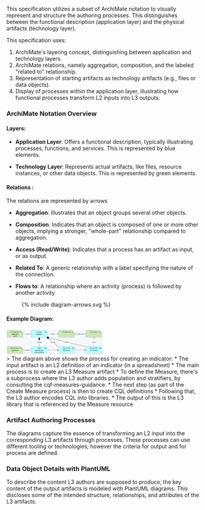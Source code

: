 This specification utilizes a subset of ArchiMate notation to visually represent and structure the authoring processes. This distinguishes between the functional description (application layer) and the physical artifacts (technology layer).

This specification uses:

1. ArchiMate's layering concept, distinguishing between application and technology layers.
2. ArchiMate relations, namely aggregation, composition, and the labeled "related to" relationship.
3. Representation of starting artifacts as technology artifacts (e.g., files or data objects).
4. Display of processes within the application layer, illustrating how functional processes transform L2 inputs  into L3 outputs.

### ArchiMate Notation Overview

#### Layers:

- **Application Layer**: Offers a functional description, typically illustrating processes, functions, and services. This is represented by blue elements.
  
- **Technology Layer**: Represents actual artifacts, like files, resource instances, or other data objects. This is represented by green elements.

#### Relations :

The relations are represented by arrows

- **Aggregation**: Illustrates that an object groups several other objects.
  
- **Composition**: Indicates that an object is composed of one or more other objects, implying a stronger, "whole-part" relationship compared to aggregation.

- **Access (Read/Write)**: Indicates that a process has an artifact as input, or as output.
  
- **Related To**: A generic relationship with a label specifying the nature of the connection.

- **Flows to**: A relationship where an activity (process) is followed by another activity

<figure>
  {% include diagram-arrows.svg %}
</figure>


#### Example Diagram:
<img src="./l3_process_indicator.png" style="width:50%"/>
<br clear="all"/>
> The diagram above shows the process for creating an indicator: 
* The input artifact is an L2 definition of an indicator (in a spreadsheet) 
* The main process is to create an L3 Measure artifact
* To define the Measure, there's a subprocess where the L3 author adds population and stratifiers, by consulting the cqf-measures-guidance.
* The next step (as part of the Create Measure process) is then to create CQL definitions
* Following that, the L3 author encodes CQL into libraries. 
* The output of this is the L3 library that is referenced by the Measure resource


### Artifact Authoring Processes

The diagrams capture the essence of transforming an L2 input into the corresponding L3 artifacts through processes. These processes can use different tooling or technologies; however the criteria for output and for process are defined.


### Data Object Details with PlantUML

To describe the content L3 authors are supposed to produce, the key content of the output artifacts is modeled with PlantUML diagrams. This discloses some of the intended structure, relationships, and attributes of the L3 artifacts.



